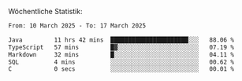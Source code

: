 
Wöchentliche Statistik:
<!--START_SECTION:waka-->

```txt
From: 10 March 2025 - To: 17 March 2025

Java         11 hrs 42 mins  ██████████████████████░░░   88.06 %
TypeScript   57 mins         █▓░░░░░░░░░░░░░░░░░░░░░░░   07.19 %
Markdown     32 mins         █░░░░░░░░░░░░░░░░░░░░░░░░   04.11 %
SQL          4 mins          ░░░░░░░░░░░░░░░░░░░░░░░░░   00.62 %
C            0 secs          ░░░░░░░░░░░░░░░░░░░░░░░░░   00.01 %
```

<!--END_SECTION:waka-->
